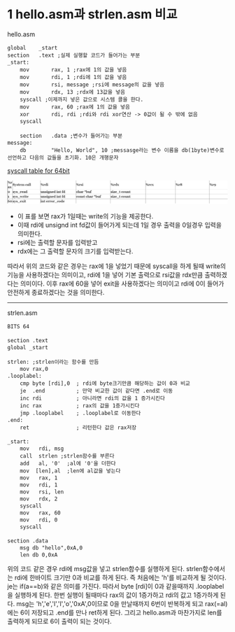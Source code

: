1 hello.asm과 strlen.asm 비교
====

hello.asm
```x86asm
global    _start 
section   .text ;실제 실행할 코드가 들어가는 부분
_start:
    mov       rax, 1 ;rax에 1의 값을 넣음 
    mov       rdi, 1 ;rdi에 1의 값을 넣음
    mov       rsi, message ;rsi에 message의 값을 넣음
    mov       rdx, 13 ;rdx에 13값을 넣음
    syscall ;이제까지 넣은 값으로 시스템 콜을 한다.
    mov       rax, 60 ;rax에 1의 값을 넣음
    xor       rdi, rdi ;rdi와 rdi xor연산 -> 0값이 될 수 밖에 없음
    syscall 

    section   .data ;변수가 들어가는 부분
message:
    db        "Hello, World", 10 ;messasge라는 변수 이름을 db(1byte)변수로 선언하고 다음의 값들을 초기화. 10은 개행문자

```

[syscall table for 64bit](https://crasy.tistory.com/75)

![](syscall.png)
- 이 표를 보면 rax가 1일때는 write의 기능을 제공한다. 
- 이때 rdi에 unsignd int fd값이 들어가게 되는데 1일 경우 출력을 0일경우 입력을 의미한다.
- rsi에는 출력할 문자를 입력받고
- rdx에는 그 출력할 문자의 크기를 입력받는다.

따라서 위의 코드와 같은 경우는 rax에 1을 넣었기 때문에 syscall을 하게 될때 write의 기능을 사용하겠다는 의미이고, rdi에 1을 넣어 기본 출력으로 rsi값을 rdx만큼 출력하겠다는 의미이다. 이후 rax에 60을 넣어 exit을 사용하겠다는 의미이고 rdi에 0이 들어가 안전하게 종료하겠다는 것을 의미한다.


---
strlen.asm
```x86asm
BITS 64

section .text 
global _start

strlen: ;strlen이라는 함수를 만듬
    mov rax,0                  
.looplabel:
    cmp byte [rdi],0  ; rdi에 byte크기만큼 해당하는 값이 0과 비교 
    je  .end          ; 만약 비교한 값이 같다면 .end로 이동
    inc rdi           ; 아니라면 rdi의 값을 1 증가시킨다
    inc rax           ; rax의 값을 1증가시킨다       
    jmp .looplabel    ; .looplabel로 이동한다       
.end:
    ret               ; 리턴한다 값은 rax저장     
    
_start:
    mov   rdi, msg              
    call  strlen ;strlen함수를 부른다
    add   al, '0'  ;al에 '0'을 더한다             
    mov  [len],al  ;len에 al값을 넣는다          
    mov   rax, 1           
    mov   rdi, 1          
    mov   rsi, len       
    mov   rdx, 2        
    syscall           
    mov   rax, 60    
    mov   rdi, 0    
    syscall        

section .data
    msg db "hello",0xA,0        
    len db 0,0xA 
```

위의 코드 같은 경우 rdi에 msg값을 넣고 strlen함수를 실행하게 된다. strlen함수에서는 rdi에 한바이트 크기만 0과 비교를 하게 된다. 즉 처음에는 'h'를 비교하게 될 것이다. je는 if(a==b)와 같은 의미를 가진다. 따라서 byte [rdi]이 0과 같을때까지 .looplabel을 실행하게 된다. 한번 실행이 될때마다 rax의 값이 1증가하고 rdi의 값고 1증가하게 된다. msg는 'h','e','l','l','o','0xA',0이므로 0을 만날때까지 6번이 반복하게 되고 rax(=al)에는 6이 저장되고 .end를 만나 ret하게 된다. 그리고 hello.asm과 마찬가지로 len를 출력하게 되므로 6이 출력이 되는 것이다.